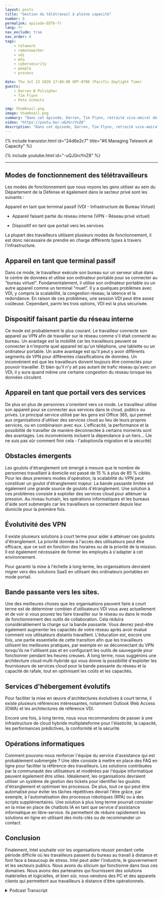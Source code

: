 ```yaml
---
layout: posts
title: "Gestion du télétravail à pleine capacité"
number: 6
permalink: episode-EDT6-fr
lang: fr
nav_exclude: true
nav_order: 6
tags:
    - telework
    - remoteworker
    - vdi
    - mfa
    - cybersecurity
    - people
    - process

date: Thu Jul 23 2020 17:00:00 GMT-0700 (Pacific Daylight Time)
guests:
    - Darren W Pulsipher
    - Tim Flynn
    - Pete Schmitz

img: thumbnail.png
image: thumbnail.png
summary: "Dans cet épisode, Darren, Tim Flynn, retraité vice-amiral de la Marine, et Pete Schmitz, chargé de compte pour la Marine chez Intel, abordent la manière de gérer la croissance explosive des télétravailleurs due à la pandémie de Covid-19. Nous discutons des différents modes que les travailleurs peuvent utiliser pour travailler à distance tout en restant productifs : utilisation de l'appareil comme un terminal stupide, utilisation de l'appareil comme partie intégrante du réseau interne et utilisation de l'appareil comme un portail vers les services. Comprendre ces modes de fonctionnement peut aider à identifier les goulots d'étranglement qui peuvent entraver l'efficacité de votre équipe."
video: "https://youtu.be/-uQJGrcYnZ8"
description: "Dans cet épisode, Darren, Tim Flynn, retraité vice-amiral de la Marine, et Pete Schmitz, chargé de compte pour la Marine chez Intel, abordent la manière de gérer la croissance explosive des télétravailleurs due à la pandémie de Covid-19. Nous discutons des différents modes que les travailleurs peuvent utiliser pour travailler à distance tout en restant productifs : utilisation de l'appareil comme un terminal stupide, utilisation de l'appareil comme partie intégrante du réseau interne et utilisation de l'appareil comme un portail vers les services. Comprendre ces modes de fonctionnement peut aider à identifier les goulots d'étranglement qui peuvent entraver l'efficacité de votre équipe."
---
```


<div>
{% include transistor.html id="24d6e2c7" title="#6 Managing Telework at Capacity" %}

{% include youtube.html id="-uQJGrcYnZ8" %}
</div>

---

## Modes de fonctionnement des télétravailleurs

Les modes de fonctionnement que nous voyons les gens utiliser au sein du Département de la Défense et également dans le secteur privé sont les suivants :

Appareil en tant que terminal passif (VDI - Infrastructure de Bureau Virtuel)

* Appareil faisant partie du réseau interne (VPN - Réseau privé virtuel)

* Dispositif en tant que portail vers les services

La plupart des travailleurs utilisent plusieurs modes de fonctionnement, il est donc nécessaire de prendre en charge différents types à travers l'infrastructure.

## Appareil en tant que terminal passif

Dans ce mode, le travailleur exécute son bureau sur un serveur situé dans le centre de données et utilise son ordinateur portable pour se connecter au "bureau virtuel". Fondamentalement, il utilise son ordinateur portable ou un autre appareil comme un terminal "muet". Il y a quelques problèmes avec VDI, y compris la scalabilité, la congestion réseau, la latence et la redondance. En raison de ces problèmes, une session VDI peut être assez coûteuse. Cependant, parmi les trois options, VDI est la plus sécurisée.

## Dispositif faisant partie du réseau interne

Ce mode est probablement le plus courant. Le travailleur connecte son appareil au VPN afin de travailler sur le réseau comme s'il était connecté au bureau. Un avantage est la mobilité car les travailleurs peuvent se connecter à n'importe quel appareil tel qu'un téléphone, une tablette ou un ordinateur portable. Un autre avantage est qu'il peut y avoir différents segments de VPN pour différentes classifications de données. Un inconvénient est que les travailleurs doivent toujours être connectés pour pouvoir travailler. Et bien qu'il n'y ait pas autant de trafic réseau qu'avec un VDI, il y aura quand même une certaine congestion du réseau lorsque les données circulent.

## Appareil en tant que portail vers des services

De plus en plus de personnes s'orientent vers ce mode. Le travailleur utilise son appareil pour se connecter aux services dans le cloud, publics ou privés. Le principal service utilisé par les gens est Office 365, qui permet aux organisations d'utiliser des services cloud au lieu de leurs propres services, ou en combinaison avec eux. L'efficacité, la performance et la possibilité de travailler de manière déconnectée à certains moments sont des avantages. Les inconvénients incluent la dépendance à un tiers... (Je ne suis pas sûr comment finir cela - l'adoption/la migration et la sécurité)

## Obstacles émergents

Les goulots d'étranglement ont émergé à mesure que le nombre de personnes travaillant à domicile est passé de 15 % à plus de 85 % ciblés. Pour les deux premiers modes d'opération, la scalabilité du VPN peut constituer un goulot d'étranglement majeur. La bande passante limitée est également une grande source de goulots d'étranglement. Une solution à ces problèmes consiste à exploiter des services cloud pour atténuer la pression. Au niveau humain, les opérations informatiques et les bureaux d'aide sont submergés car les travailleurs se connectent depuis leur domicile pour la première fois.

## Évolutivité des VPN

Il existe plusieurs solutions à court terme pour aider à atténuer ces goulots d'étranglement. La priorité donnée à l'accès des utilisateurs peut être efficace, que ce soit en fonction des horaires ou de la priorité de la mission. Il est également nécessaire de former les employés à s'adapter à cet environnement.

Pour garantir la mise à l'échelle à long terme, les organisations devraient migrer vers des solutions SaaS en utilisant des ordinateurs portables en mode portail.

## Bande passante vers les sites.

Une des meilleures choses que les organisations peuvent faire à court terme est de déterminer combien d'utilisateurs VDI vous avez actuellement et de voir si vous pouvez les faire travailler sur le réseau ou dans le mode de fonctionnement des outils de collaboration. Cela réduira considérablement la charge sur la bande passante. Vous devrez peut-être également augmenter les capacités de votre réseau après avoir évalué comment vos utilisateurs distants travaillent. L'éducation est, encore une fois, une partie essentielle de cette transition afin que les travailleurs utilisent les meilleures pratiques, par exemple en se déconnectant du VPN lorsqu'ils ne l'utilisent pas et en configurant les outils de sauvegarde pour fonctionner pendant les heures creuses. À long terme, nous suggérons une architecture cloud multi-hybride qui vous donne la possibilité d'exploiter les fournisseurs de services cloud pour la bande passante du réseau et la capacité de rafale, tout en optimisant les coûts et les capacités.

## Services d'hébergement évolutifs

Pour faciliter la mise en œuvre d'architectures évolutives à court terme, il existe plusieurs références intéressantes, notamment Outlook Web Access (OWA) et les architectures de référence VDI.

Encore une fois, à long terme, nous vous recommandons de passer à une infrastructure de cloud hybride multiplateforme pour l'élasticité, la capacité, les performances prédictives, la conformité et la sécurité.

## Opérations informatiques

Comment pouvons-nous renforcer l'équipe du service d'assistance qui est probablement submergée ? Une idée consiste à mettre en place des FAQ en ligne pour faciliter la référence des travailleurs. Les solutions contribuées par la communauté des utilisateurs et modérées par l'équipe informatique peuvent également être utiles. Idéalement, les organisations devraient utiliser un système de gestion des tickets pour identifier les goulots d'étranglement et optimiser les processus. De plus, tout ce qui peut être automatisé pour éviter les tâches répétitives devrait l'être grâce, par exemple, à l'automatisation des processus robotiques (RPA) ou à des scripts supplémentaires. Une solution à plus long terme pourrait consister en la mise en place de chatbots IA en tant que service d'assistance informatique en libre-service. Ils permettent de réduire rapidement les solutions en ligne en utilisant des mots-clés ou de recommander un contact.

## Conclusion

Finalement, Intel souhaite voir les organisations réussir pendant cette période difficile où les travailleurs passent du bureau au travail à distance et font face à beaucoup de stress. Intel peut aider l'industrie, le gouvernement et les secteurs publics. Nous avons du silicium qui fonctionne dans tous ces domaines. Nous avons des partenaires qui fournissent des solutions matérielles et logicielles, et bien sûr, nous vendons des PC et des appareils clients qui permettent aux travailleurs à distance d'être opérationnels.



<details>
<summary> Podcast Transcript </summary>

<p></p>

</details>
